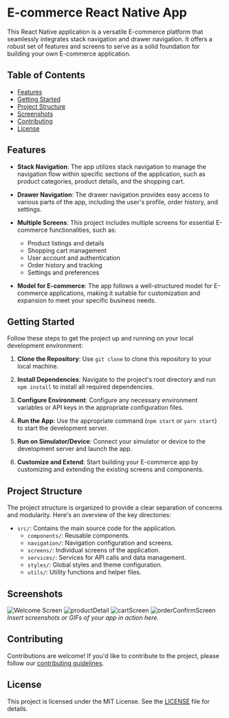 # E-commerce React Native App

This React Native application is a versatile E-commerce platform that seamlessly integrates stack navigation and drawer navigation. It offers a robust set of features and screens to serve as a solid foundation for building your own E-commerce application.

## Table of Contents

- [Features](#features)
- [Getting Started](#getting-started)
- [Project Structure](#project-structure)
- [Screenshots](#screenshots)
- [Contributing](#contributing)
- [License](#license)

## Features

- **Stack Navigation**: The app utilizes stack navigation to manage the navigation flow within specific sections of the application, such as product categories, product details, and the shopping cart.

- **Drawer Navigation**: The drawer navigation provides easy access to various parts of the app, including the user's profile, order history, and settings.

- **Multiple Screens**: This project includes multiple screens for essential E-commerce functionalities, such as:
  - Product listings and details
  - Shopping cart management
  - User account and authentication
  - Order history and tracking
  - Settings and preferences

- **Model for E-commerce**: The app follows a well-structured model for E-commerce applications, making it suitable for customization and expansion to meet your specific business needs.

## Getting Started

Follow these steps to get the project up and running on your local development environment:

1. **Clone the Repository**: Use `git clone` to clone this repository to your local machine.

2. **Install Dependencies**: Navigate to the project's root directory and run `npm install` to install all required dependencies.

3. **Configure Environment**: Configure any necessary environment variables or API keys in the appropriate configuration files.

4. **Run the App**: Use the appropriate command (`npm start` or `yarn start`) to start the development server.

5. **Run on Simulator/Device**: Connect your simulator or device to the development server and launch the app.

6. **Customize and Extend**: Start building your E-commerce app by customizing and extending the existing screens and components.

## Project Structure

The project structure is organized to provide a clear separation of concerns and modularity. Here's an overview of the key directories:

- `src/`: Contains the main source code for the application.
  - `components/`: Reusable components.
  - `navigation/`: Navigation configuration and screens.
  - `screens/`: Individual screens of the application.
  - `services/`: Services for API calls and data management.
  - `styles/`: Global styles and theme configuration.
  - `utils/`: Utility functions and helper files.

## Screenshots
![Welcome Screen](https://github.com/ajaykumartech/React-Native-cozy-app/blob/main/homescreen.png)
![productDetail](https://github.com/ajaykumartech/React-Native-cozy-app/blob/main/productDetail.png)
![cartScreen](https://github.com/ajaykumartech/React-Native-cozy-app/blob/main/cartScreen.png)
![orderConfirmScreen](https://github.com/ajaykumartech/React-Native-cozy-app/blob/main/orderConfirmedScreen.png)
_Insert screenshots or GIFs of your app in action here._

## Contributing

Contributions are welcome! If you'd like to contribute to the project, please follow our [contributing guidelines](CONTRIBUTING.md).

## License

This project is licensed under the MIT License. See the [LICENSE](LICENSE) file for details.